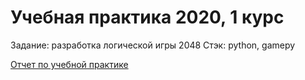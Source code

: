 # Учебная практика 2020, 1 курс
Задание: разработка логической игры 2048
Стэк: python, gamepy

[Отчет по учебной практике](https://docs.google.com/document/d/1iDT2feYj1XJbegwS2DiarDVuMVGRgBKRNJbKMGbkcFE/edit?usp=sharing)

